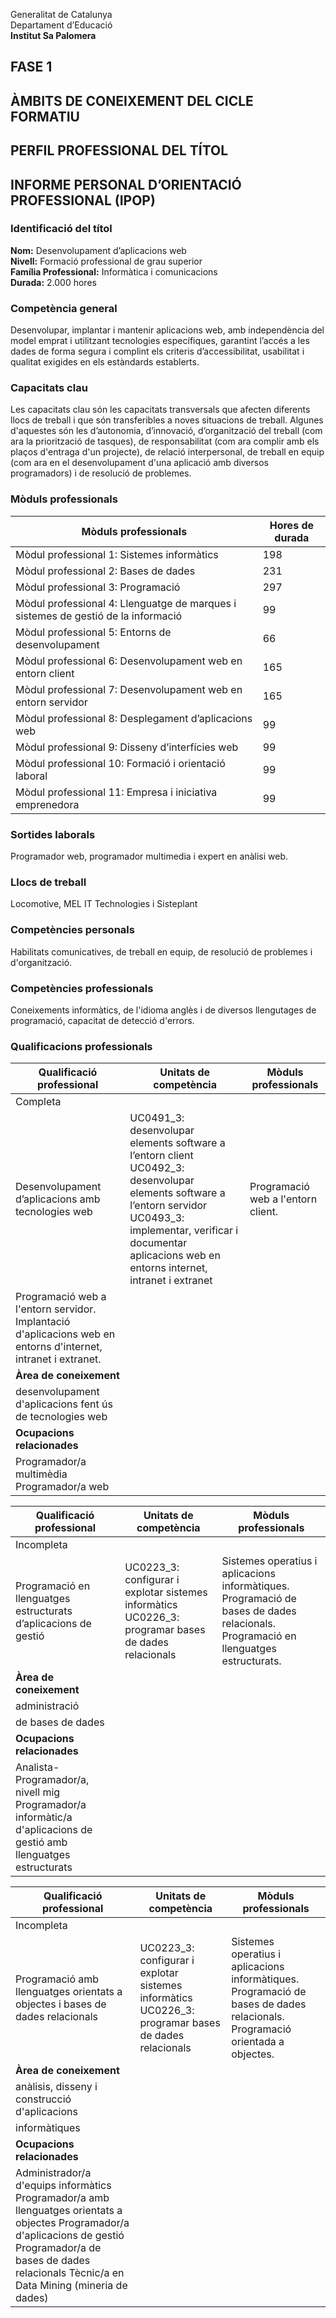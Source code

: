 Generalitat de Catalunya  
Departament d’Educació  
**Institut Sa Palomera**  
## **FASE 1**
## **ÀMBITS DE CONEIXEMENT DEL CICLE FORMATIU**  
## **PERFIL PROFESSIONAL DEL TÍTOL**  
## **INFORME PERSONAL D’ORIENTACIÓ PROFESSIONAL (IPOP)**
### **Identificació del títol**
**Nom:** Desenvolupament d’aplicacions web  
**Nivell:** Formació professional de grau superior  
**Família Professional:** Informàtica i comunicacions  
**Durada:** 2.000 hores  
### **Competència general**
Desenvolupar, implantar i mantenir aplicacions web, amb
independència del model emprat i utilitzant tecnologies específiques, garantint l’accés a les dades de forma
segura i complint els criteris d’accessibilitat, usabilitat i qualitat exigides en els estàndards establerts.
### **Capacitats clau**
Les capacitats clau són les capacitats transversals que afecten diferents llocs de treball i que són transferibles a noves situacions
de treball. Algunes d'aquestes són les d’autonomia, d’innovació, d’organització del treball (com ara la priorització de tasques), de
responsabilitat (com ara complir amb els plaços d'entraga d'un projecte), de relació interpersonal, de treball en equip (com ara en el desenvolupament d'una aplicació amb diversos programadors) i de resolució de problemes.
### **Mòduls professionals**
| Mòduls professionals | Hores de durada |
| -------- | ------- |
| Mòdul professional 1: Sistemes informàtics | 198 |
| Mòdul professional 2: Bases de dades | 231 |
| Mòdul professional 3: Programació | 297 |
| Mòdul professional 4: Llenguatge de marques i sistemes de gestió de la informació | 99 |
| Mòdul professional 5: Entorns de desenvolupament | 66 |
| Mòdul professional 6: Desenvolupament web en entorn client | 165 |
| Mòdul professional 7: Desenvolupament web en entorn servidor | 165 |
| Mòdul professional 8: Desplegament d’aplicacions web | 99 |
| Mòdul professional 9: Disseny d’interfícies web | 99 |
| Mòdul professional 10: Formació i orientació laboral | 99 |
| Mòdul professional 11: Empresa i iniciativa emprenedora | 99 |
### **Sortides laborals**
Programador web, programador multimedia i expert en anàlisi web.
### **Llocs de treball**
Locomotive, MEL IT Technologies i Sisteplant
### **Competències personals**
Habilitats comunicatives, de treball en equip, de resolució de problemes i d'organització.
### **Competències professionals**
Coneixements informàtics, de l'idioma anglès i de diversos llengutages de programació, capacitat de detecció d'errors.
### **Qualificacions professionals**
| Qualificació professional | Unitats de competència | Mòduls professionals |
| -------- | ------- | -------- |
| Completa |  |  |
| Desenvolupament d’aplicacions amb tecnologies web | UC0491_3: desenvolupar elements software a l’entorn client  UC0492_3: desenvolupar elements software a l’entorn servidor  UC0493_3: implementar, verificar i documentar aplicacions web en entorns internet, intranet i extranet | Programació web a l'entorn client. 
 Programació web a l'entorn servidor.  Implantació d'aplicacions web en entorns d'internet, intranet i extranet. |
| **Àrea de coneixement** |
| desenvolupament d'aplicacions fent ús de tecnologies web |  |  |
| **Ocupacions relacionades** |
| Programador/a multimèdia  Programador/a web |  |  |

| Qualificació professional | Unitats de competència | Mòduls professionals |
| -------- | ------- | -------- |
| Incompleta |  |  |
| Programació en llenguatges estructurats d’aplicacions de gestió | UC0223_3: configurar i explotar sistemes informàtics  UC0226_3: programar bases de dades relacionals | Sistemes operatius i aplicacions informàtiques.  Programació de bases de dades relacionals.  Programació en llenguatges estructurats. |
| **Àrea de coneixement** |
| administració
de bases de dades |  |  |
| **Ocupacions relacionades** |
| Analista-Programador/a, nivell mig  Programador/a informàtic/a d'aplicacions de gestió amb llenguatges estructurats |  |  |

| Qualificació professional | Unitats de competència | Mòduls professionals |
| -------- | ------- | -------- |
| Incompleta |  |  |
| Programació amb llenguatges orientats a objectes i bases de dades relacionals | UC0223_3: configurar i explotar sistemes informàtics  UC0226_3: programar bases de dades relacionals | Sistemes operatius i aplicacions informàtiques.  Programació de bases de dades relacionals.  Programació orientada a objectes. |
| **Àrea de coneixement** |
| anàlisis, disseny i construcció d'aplicacions
informàtiques |  |  |
| **Ocupacions relacionades** |
| Administrador/a d'equips informàtics  Programador/a amb llenguatges orientats a objectes  Programador/a d'aplicacions de gestió  Programador/a de bases de dades relacionals  Tècnic/a en Data Mining (mineria de dades) |  |  |
